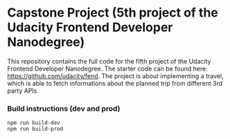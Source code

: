 # Capstone Project (5th project of the Udacity Frontend Developer Nanodegree)

This repository contains the full code for the fifth project of the Udacity Frontend Developer Nanodegree. The starter code can be found here: https://github.com/udacity/fend.
The project is about implementing a travel, which is able to fetch informations about the planned trip from different 3rd party APIs.

### Build instructions (dev and prod)
```shell
npm run build-dev
npm run build-prod
```
